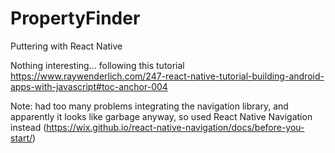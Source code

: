 # PropertyFinder
Puttering with React Native 

Nothing interesting... following this tutorial https://www.raywenderlich.com/247-react-native-tutorial-building-android-apps-with-javascript#toc-anchor-004

Note: had too many problems integrating the navigation library, and apparently it looks like garbage anyway, so used React Native Navigation instead (https://wix.github.io/react-native-navigation/docs/before-you-start/)


```
